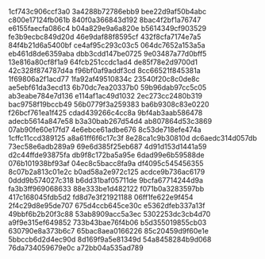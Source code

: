 1cf743c906ccf3a0
3a4288b72786ebb9
bee22d9af50b4abc
c800e17124fb061b
840f0a366843d192
8bac4f2bf1a76747
e6155faecfa086c4
b04a829e9a6a820e
b5614349cf903529
fe3b9ecbc849d20d
46e9daf88f8595cf
432f8cfa7174e7a5
84f4b21d6a5400bf
ce4af95c293c03c5
064dc7652a153a5a
eb461d8de6359aba
dbb3cdd147be0725
9e03487a77d0bff5
13e816a80cf8f1a9
64fcb251ccdc1ad4
de85f78e2d9700d1
42c328f874787d4a
f96bf0af9addf3cd
8cc66521f845381a
1f69806a2f1acd77
1fa92af49510834c
23540f20c8c0de8c
ae5ebf61da3ecd13
6b70dc7ea20337b0
59b96dab97cc5c05
ab3eabe784e7d136
e114af1ac49d1032
2ec273cc2480b319
bac9758f19bccb49
56b0779f3a259383
ba6b9308c83e0220
f26bcf761ea1f425
cdad439266c4cc8a
9bf4ab3aab586478
adecb5614a847e58
b3a30bab267d54d4
ab807864d53c3869
07ab90fe60e17fd7
4e6ebce61adbe676
8c53de718efe474a
1cffc11ccd389125
a8a61ff6f6c17c3f
8e28ca1c9b30810d
dc6aedc314d057db
73ec58e6adb289a9
69e6d385f25eb687
4d91d153d1441a59
d2c44ffde93875fa
db9f8c172ba5a95e
6dad99e6b59588de
076b101938bf93af
04ec8c5bacc8fa9a
df4095c545456355
8c07b2a813c01e2c
b0ad58a2e972c125
acdce9b736ac6179
0ddd9b574027c318
b6dd31baf05711de
9bcfa67714244d9a
fa3b3ff969068633
88e333be1d482122
f071b0a3283597bb
417c168045fdb5d2
fd8d7e3f21921188
06ff1fe622e9f454
2f4c29d8e95de707
675d4ccb645ce30c
e5362dfeb337a13f
49bbf6b2b20f3c88
53ab8909acc5a3ec
5302253dc3cb4d70
a9f9e315ef649852
733b43bae76f4b06
b5d355019855cb03
630790e8a373b6c7
65bac8aea0166226
85c20459d9f60e1e
5bbccb6d2d4ec90d
8d169f9a5e81349d
54a8458284b9d068
76da734059679e0c
a72bb04a535ad789
